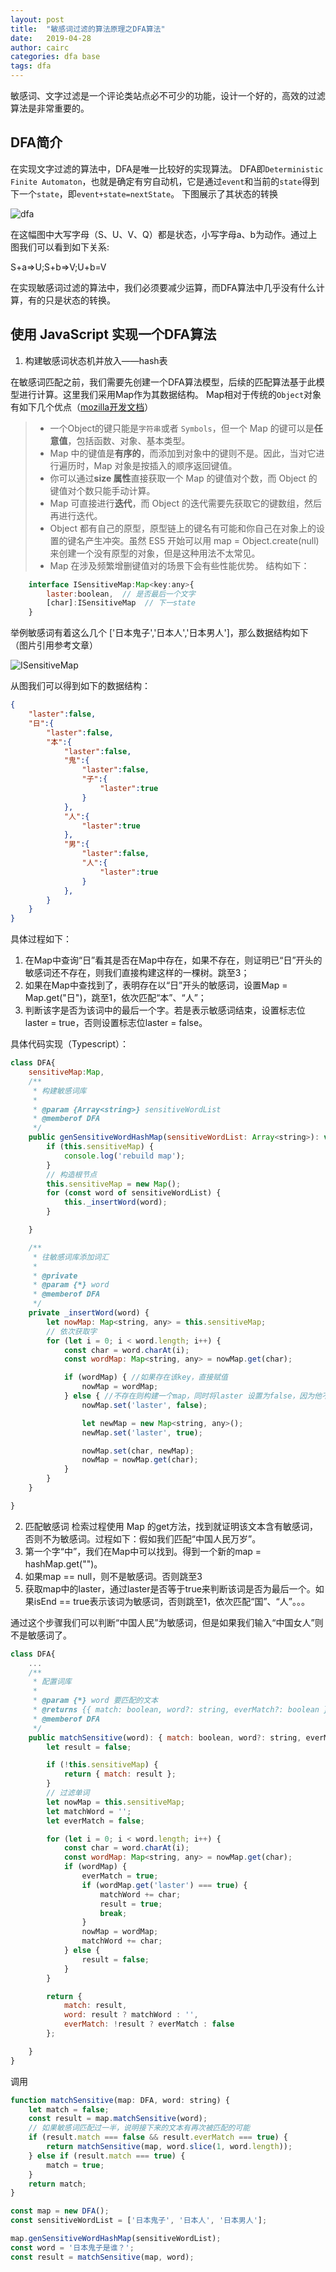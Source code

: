 ```yaml
---
layout: post
title:  "敏感词过滤的算法原理之DFA算法"
date:   2019-04-28 
author: cairc
categories: dfa base
tags: dfa 
---
```


敏感词、文字过滤是一个评论类站点必不可少的功能，设计一个好的，高效的过滤算法是非常重要的。
## DFA简介
在实现文字过滤的算法中，DFA是唯一比较好的实现算法。
DFA即`Deterministic Finite Automaton`，也就是确定有穷自动机，它是通过`event`和当前的`state`得到下一个`state`，即`event+state=nextState`。
下图展示了其状态的转换

![dfa]({{site.baseurl}}/assets/img/post/dfa/dfa.jpg) 


在这幅图中大写字母（S、U、V、Q）都是状态，小写字母a、b为动作。通过上图我们可以看到如下关系:

S+a=>U;S+b=>V;U+b=V

在实现敏感词过滤的算法中，我们必须要减少运算，而DFA算法中几乎没有什么计算，有的只是状态的转换。

## 使用 JavaScript 实现一个DFA算法

1. 构建敏感词状态机并放入——hash表

在敏感词匹配之前，我们需要先创建一个DFA算法模型，后续的匹配算法基于此模型进行计算。这里我们采用Map作为其数据结构。
Map相对于传统的`Object`对象有如下几个优点（[mozilla开发文档](https://developer.mozilla.org/zh-CN/docs/Web/JavaScript/Reference/Global_Objects/Map#Objects_%E5%92%8C_maps_%E7%9A%84%E6%AF%94%E8%BE%83)）

>* 一个Object的键只能是`字符串`或者 `Symbols`，但一个 Map 的键可以是**任意值**，包括函数、对象、基本类型。    
>* Map 中的键值是**有序的**，而添加到对象中的键则不是。因此，当对它进行遍历时，Map 对象是按插入的顺序返回键值。    
>* 你可以通过**size 属性**直接获取一个 Map 的键值对个数，而 Object 的键值对个数只能手动计算。
>* Map 可直接进行**迭代**，而 Object 的迭代需要先获取它的键数组，然后再进行迭代。
>* Object 都有自己的原型，原型链上的键名有可能和你自己在对象上的设置的键名产生冲突。虽然 ES5 开始可以用 map = Object.create(null) 来创建一个没有原型的对象，但是这种用法不太常见。
>* Map 在涉及频繁增删键值对的场景下会有些性能优势。
结构如下：

``` javascript
    interface ISensitiveMap:Map<key:any>{
        laster:boolean,  // 是否最后一个文字
        [char]:ISensitiveMap  // 下一state
    }
```
举例敏感词有着这么几个 ['日本鬼子','日本人','日本男人']，那么数据结构如下（图片引用参考文章）

![ISensitiveMap]({{site.url}}/assets/img/post/dfa/ISensitiveMap.png)

从图我们可以得到如下的数据结构：
``` JSON
{
    "laster":false,
    "日":{
        "laster":false,
        "本":{
            "laster":false,
            "鬼":{
                "laster":false,
                "子":{
                    "laster":true
                }
            },
            "人":{
                "laster":true
            },
            "男":{
                "laster":false,
                "人":{
                    "laster":true
                }
            },
        }
    }
}
```
具体过程如下：
1. 在Map中查询“日”看其是否在Map中存在，如果不存在，则证明已“日”开头的敏感词还不存在，则我们直接构建这样的一棵树。跳至3；
2. 如果在Map中查找到了，表明存在以“日”开头的敏感词，设置Map = Map.get("日")，跳至1，依次匹配“本”、“人”；
3. 判断该字是否为该词中的最后一个字。若是表示敏感词结束，设置标志位laster = true，否则设置标志位laster = false。

具体代码实现（Typescript）：
``` javaScript
class DFA{
    sensitiveMap:Map,
    /**
     * 构建敏感词库
     *
     * @param {Array<string>} sensitiveWordList
     * @memberof DFA
     */
    public genSensitiveWordHashMap(sensitiveWordList: Array<string>): void {
        if (this.sensitiveMap) {
            console.log('rebuild map');
        }
        // 构造根节点
        this.sensitiveMap = new Map();
        for (const word of sensitiveWordList) {
            this._insertWord(word);
        }

    }

    /**
     * 往敏感词库添加词汇
     *
     * @private
     * @param {*} word
     * @memberof DFA
     */
    private _insertWord(word) {
        let nowMap: Map<string, any> = this.sensitiveMap;
        // 依次获取字
        for (let i = 0; i < word.length; i++) {
            const char = word.charAt(i);
            const wordMap: Map<string, any> = nowMap.get(char);

            if (wordMap) { //如果存在该key，直接赋值  
                nowMap = wordMap;
            } else { //不存在则构建一个map，同时将laster 设置为false，因为他不是最后一个  
                nowMap.set('laster', false);

                let newMap = new Map<string, any>();
                newMap.set('laster', true);

                nowMap.set(char, newMap);
                nowMap = nowMap.get(char);
            }
        }
    }

}
```

2. 匹配敏感词
检索过程使用 Map 的get方法，找到就证明该文本含有敏感词，否则不为敏感词。过程如下：假如我们匹配“中国人民万岁”。
1. 第一个字“中”，我们在Map中可以找到。得到一个新的map = hashMap.get("")。
2. 如果map == null，则不是敏感词。否则跳至3
3. 获取map中的laster，通过laster是否等于true来判断该词是否为最后一个。如果isEnd == true表示该词为敏感词，否则跳至1，依次匹配“国”、“人”。。。

通过这个步骤我们可以判断“中国人民”为敏感词，但是如果我们输入“中国女人”则不是敏感词了。
``` javaScript
class DFA{
    ...
    /**
     * 配置词库
     *
     * @param {*} word 要匹配的文本
     * @returns {{ match: boolean, word?: string, everMatch?: boolean }} {{ match: 是否匹配, word?: 匹配敏感词, everMatch?: 是否匹配到一半的敏感词 }}
     * @memberof DFA
     */
    public matchSensitive(word): { match: boolean, word?: string, everMatch?: boolean } {
        let result = false;

        if (!this.sensitiveMap) {
            return { match: result };
        }
        // 过滤单词
        let nowMap = this.sensitiveMap;
        let matchWord = '';
        let everMatch = false;

        for (let i = 0; i < word.length; i++) {
            const char = word.charAt(i);
            const wordMap: Map<string, any> = nowMap.get(char);
            if (wordMap) {
                everMatch = true;
                if (wordMap.get('laster') === true) {
                    matchWord += char;
                    result = true;
                    break;
                }
                nowMap = wordMap;
                matchWord += char;
            } else {
                result = false;
            }
        }

        return {
            match: result,
            word: result ? matchWord : '',
            everMatch: !result ? everMatch : false
        };

    }
}
```
调用
```javascript
function matchSensitive(map: DFA, word: string) {
    let match = false;
    const result = map.matchSensitive(word);
    // 如果敏感词匹配过一半，说明接下来的文本有再次被匹配的可能
    if (result.match === false && result.everMatch === true) {
        return matchSensitive(map, word.slice(1, word.length));
    } else if (result.match === true) {
        match = true;
    }
    return match;
}

const map = new DFA();
const sensitiveWordList = ['日本鬼子', '日本人', '日本男人'];

map.genSensitiveWordHashMap(sensitiveWordList);
const word = '日本鬼子是谁？';
const result = matchSensitive(map, word);
```


